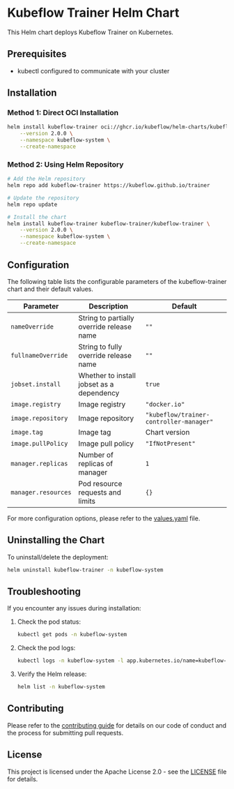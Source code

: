 # Kubeflow Trainer Helm Chart

This Helm chart deploys Kubeflow Trainer on Kubernetes.

## Prerequisites

- kubectl configured to communicate with your cluster

## Installation

### Method 1: Direct OCI Installation

```bash
helm install kubeflow-trainer oci://ghcr.io/kubeflow/helm-charts/kubeflow-trainer \
    --version 2.0.0 \
    --namespace kubeflow-system \
    --create-namespace
```

### Method 2: Using Helm Repository

```bash
# Add the Helm repository
helm repo add kubeflow-trainer https://kubeflow.github.io/trainer

# Update the repository
helm repo update

# Install the chart
helm install kubeflow-trainer kubeflow-trainer/kubeflow-trainer \
    --version 2.0.0 \
    --namespace kubeflow-system \
    --create-namespace
```

## Configuration

The following table lists the configurable parameters of the kubeflow-trainer chart and their default values.

| Parameter | Description | Default |
|-----------|-------------|---------|
| `nameOverride` | String to partially override release name | `""` |
| `fullnameOverride` | String to fully override release name | `""` |
| `jobset.install` | Whether to install jobset as a dependency | `true` |
| `image.registry` | Image registry | `"docker.io"` |
| `image.repository` | Image repository | `"kubeflow/trainer-controller-manager"` |
| `image.tag` | Image tag | Chart version |
| `image.pullPolicy` | Image pull policy | `"IfNotPresent"` |
| `manager.replicas` | Number of replicas of manager | `1` |
| `manager.resources` | Pod resource requests and limits | `{}` |

For more configuration options, please refer to the [values.yaml](values.yaml) file.

## Uninstalling the Chart

To uninstall/delete the deployment:

```bash
helm uninstall kubeflow-trainer -n kubeflow-system
```

## Troubleshooting

If you encounter any issues during installation:

1. Check the pod status:
   ```bash
   kubectl get pods -n kubeflow-system
   ```

2. Check the pod logs:
   ```bash
   kubectl logs -n kubeflow-system -l app.kubernetes.io/name=kubeflow-trainer
   ```

3. Verify the Helm release:
   ```bash
   helm list -n kubeflow-system
   ```

## Contributing

Please refer to the [contributing guide](../../CONTRIBUTING.md) for details on our code of conduct and the process for submitting pull requests.

## License

This project is licensed under the Apache License 2.0 - see the [LICENSE](../../LICENSE) file for details.
